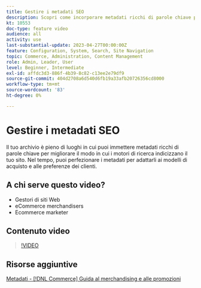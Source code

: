 ```yaml
---
title: Gestire i metadati SEO
description: Scopri come incorporare metadati ricchi di parole chiave per migliorare il modo in cui i motori di ricerca indicizzano il sito.
kt: 10553
doc-type: feature video
audience: all
activity: use
last-substantial-update: 2023-04-27T00:00:00Z
feature: Configuration, System, Search, Site Navigation
topic: Commerce, Administration, Content Management
role: Admin, Leader, User
level: Beginner, Intermediate
exl-id: affdc3d3-886f-4b39-8c82-c13ee2e79df9
source-git-commit: 404d2708a6d540d6fb19a33afb20726356cd8000
workflow-type: tm+mt
source-wordcount: '83'
ht-degree: 0%

---
```


# Gestire i metadati SEO

Il tuo archivio è pieno di luoghi in cui puoi immettere metadati ricchi di parole chiave per migliorare il modo in cui i motori di ricerca indicizzano il tuo sito. Nel tempo, puoi perfezionare i metadati per adattarli ai modelli di acquisto e alle preferenze dei clienti.

## A chi serve questo video?

- Gestori di siti Web
- eCommerce merchandisers
- Ecommerce marketer

## Contenuto video

>[!VIDEO](https://video.tv.adobe.com/v/3410175?quality=12&learn=on&captions=ita)

## Risorse aggiuntive

[Metadati - [!DNL Commerce] Guida al merchandising e alle promozioni](https://experienceleague.adobe.com/docs/commerce-admin/marketing/seo/meta-data.html?lang=it)
